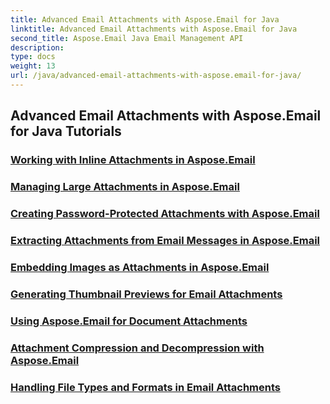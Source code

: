 ```yaml
---
title: Advanced Email Attachments with Aspose.Email for Java
linktitle: Advanced Email Attachments with Aspose.Email for Java
second_title: Aspose.Email Java Email Management API
description: 
type: docs
weight: 13
url: /java/advanced-email-attachments-with-aspose.email-for-java/
---
```


## Advanced Email Attachments with Aspose.Email for Java Tutorials
### [Working with Inline Attachments in Aspose.Email](./working-with-inline-attachments/)
### [Managing Large Attachments in Aspose.Email](./managing-large-attachments/)
### [Creating Password-Protected Attachments with Aspose.Email](./creating-password-protected-attachments/)
### [Extracting Attachments from Email Messages in Aspose.Email](./extracting-attachments-from-email-messages/)
### [Embedding Images as Attachments in Aspose.Email](./embedding-images-as-attachments/)
### [Generating Thumbnail Previews for Email Attachments](./generating-thumbnail-previews-for-email-attachments/)
### [Using Aspose.Email for Document Attachments](./using-aspose-email-for-document-attachments/)
### [Attachment Compression and Decompression with Aspose.Email](./attachment-compression-and-decompression/)
### [Handling File Types and Formats in Email Attachments](./handling-file-types-and-formats-in-email-attachments/)